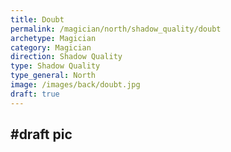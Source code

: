 ```yaml
---
title: Doubt
permalink: /magician/north/shadow_quality/doubt
archetype: Magician
category: Magician
direction: Shadow Quality
type: Shadow Quality
type_general: North
image: /images/back/doubt.jpg
draft: true
---
```

#draft pic
---
